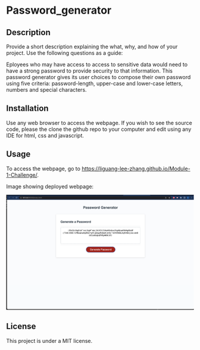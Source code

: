 # Password_generator

## Description

Provide a short description explaining the what, why, and how of your project. Use the following questions as a guide:

Eployees who may have access to access to sensitive data would need to have a strong password to provide security to that information. This password generator gives its user choices to compose their own password using five criteria: password-length, upper-case and lower-case letters, numbers and special characters. 


## Installation

Use any web browser to access the webpage. If you wish to see the source code, please the clone the github repo to your computer and edit using any IDE for html, css and javascript. 

## Usage

To access the webpage, go to https://liguang-lee-zhang.github.io/Module-1-Challenge/. 

Image showing deployed webpage:


![alt Deployed webpage](Develop/images/screenshot.png)



## License

This project is under a MIT license. 


